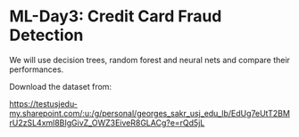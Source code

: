 # ML-Day3: Credit Card Fraud Detection
We will use decision trees, random forest and neural nets and compare their performances. 

Download the dataset from:

https://testusjedu-my.sharepoint.com/:u:/g/personal/georges_sakr_usj_edu_lb/EdUg7eUtT2BMrU2zSL4xml8BIgGivZ_OWZ3EiveR8GLACg?e=rQd5jL
